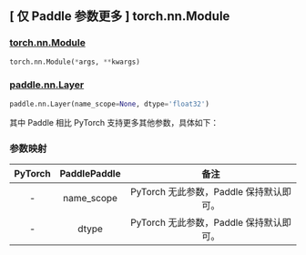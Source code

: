 ## [ 仅 Paddle 参数更多 ] torch.nn.Module

### [torch.nn.Module](https://pytorch.org/docs/stable/generated/torch.nn.Module.html?highlight=torch+nn+module#torch.nn.Module)

```python
torch.nn.Module(*args, **kwargs)
```

### [paddle.nn.Layer](https://www.paddlepaddle.org.cn/documentation/docs/zh/api/paddle/nn/Layer_cn.html)

```python
paddle.nn.Layer(name_scope=None, dtype='float32')
```

其中 Paddle 相比 PyTorch 支持更多其他参数，具体如下：

### 参数映射

| PyTorch | PaddlePaddle |                  备注                  |
| :-----: | :----------: | :------------------------------------: |
|    -    |  name_scope  | PyTorch 无此参数，Paddle 保持默认即可。 |
|    -    |    dtype     | PyTorch 无此参数，Paddle 保持默认即可。 |
